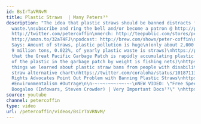```yaml
---
id: BsIrTaVRNvM
title: Plastic Straws  | Many Peters³⁶
description: "The idea that plastic straws should be banned distracts from corporate
  waste.\nsubscribe and ring the bell and/or become a patron @ http://patreon.com/petercoffin\n\nfollow:
  http://twitter.com/petercoffin\nmerch: http://teepublic.com/stores/peter-coffin?ref_id=6134\nbook:
  http://amzn.to/32aT4FJ\npodcast: http://brew.com/shows/peter-coffin\n\n\n*****************\n\nsources:\n\nScience
  Says: Amount of straws, plastic pollution is huge\n(only about 2,000 of the nearly
  9 million tons, 0.022%, of yearly plastic waste is straws)\nhttps://phys.org/news/2018-04-science-amount-straws-plastic-pollution.html\n\nEvidence
  that the Great Pacific Garbage Patch is rapidly accumulating plastic (46 percent
  of the plastic in the garbage patch by weight is fishing nets)\nhttps://www.nature.com/articles/s41598-018-22939-w\n\n4
  things we learned about plastic straw bans from people with disabilities\nhttps://mashable.com/2018/07/16/plastic-straw-ban-people-with-disabilities/#3IuH6OJaSPqW\n\nPlastic
  straw alternative chart\nhttps://twitter.com/coraloha/status/1018711344269283328\n\nDisability
  Rights Advocates Point Out Problem with Banning Plastic Straws\nhttps://nowthisnews.com/videos/news/disability-rights-advocates-on-the-problem-with-banning-plastic-straws\n\n********************\n\n#PlasticStraws
  #Environmentalism #Outrage\n\n-~-~~-~~~-~~-~-\nNEW VIDEO: \"Free Speech 2: Censorship
  Boogaloo (Infowars, Steven Crowder) | Very Important Docs²³\" \nhttps://www.youtube.com/watch?v=SlFdykutQ0g&list=PL9oHQnEByWyXObkJN9YYQS9hxBjpN8RLG\n-~-~~-~~~-~~-~-"
source: youtube
channel: petercoffin
type: video
url: /petercoffin/videos/BsIrTaVRNvM/
---
```

